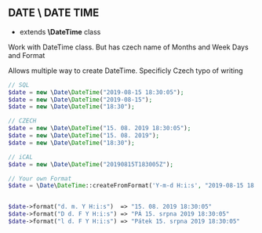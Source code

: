 ## DATE \ DATE TIME
- extends **\DateTime** class

Work with DateTime class. But has czech name of Months and Week Days and Format

Allows multiple way to create DateTime. Specificly Czech typo of writing
```php
// SQL
$date = new \Date\DateTime("2019-08-15 18:30:05");
$date = new \Date\DateTime("2019-08-15");
$date = new \Date\DateTime("18:30");

// CZECH
$date = new \Date\DateTime("15. 08. 2019 18:30:05");
$date = new \Date\DateTime("15. 08. 2019");
$date = new \Date\DateTime("18:30");

// iCAL
$date = new \Date\DateTime("20190815T183005Z");

// Your own Format
$date = \Date\DateTime::createFromFormat('Y-m-d H:i:s', "2019-08-15 18:30:05");


$date->format("d. m. Y H:i:s")	=> "15. 08. 2019 18:30:05"
$date->format("D d. F Y H:i:s")	=> "PÁ 15. srpna 2019 18:30:05"
$date->format("l d. F Y H:i:s")	=> "Pátek 15. srpna 2019 18:30:05"

```
